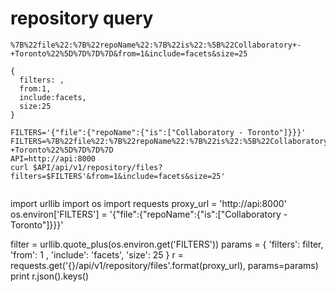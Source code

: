 # repository query

```
%7B%22file%22:%7B%22repoName%22:%7B%22is%22:%5B%22Collaboratory+-+Toronto%22%5D%7D%7D%7D&from=1&include=facets&size=25

{
  filters: ,
  from:1,
  include:facets,
  size:25
}

FILTERS='{"file":{"repoName":{"is":["Collaboratory - Toronto"]}}}'
FILTERS=%7B%22file%22:%7B%22repoName%22:%7B%22is%22:%5B%22Collaboratory+-+Toronto%22%5D%7D%7D%7D
API=http://api:8000
curl $API/api/v1/repository/files?filters=$FILTERS'&from=1&include=facets&size=25'


```

import urllib
import os
import requests
proxy_url = 'http://api:8000'
os.environ['FILTERS'] = '{"file":{"repoName":{"is":["Collaboratory - Toronto"]}}}'


filter = urllib.quote_plus(os.environ.get('FILTERS'))
params = { 'filters': filter, 'from': 1 , 'include': 'facets', 'size': 25 }
r = requests.get('{}/api/v1/repository/files'.format(proxy_url), params=params)
print r.json().keys()
